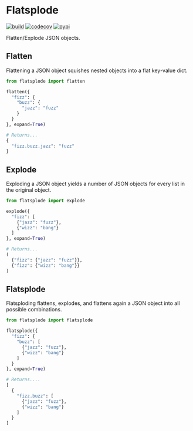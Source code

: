 # Flatsplode

[![build](https://travis-ci.com/amancevice/flatsplode.svg?branch=master)](https://travis-ci.com/amancevice/flatsplode)
[![codecov](https://codecov.io/gh/amancevice/flatsplode/branch/master/graph/badge.svg)](https://codecov.io/gh/amancevice/flatsplode)
[![pypi](https://badge.fury.io/py/flatsplode.svg)](https://badge.fury.io/py/flatsplode)

Flatten/Explode JSON objects.

## Flatten

Flattening a JSON object squishes nested objects into a flat key-value dict.

```python
from flatsplode import flatten

flatten({
  "fizz": {
    "buzz": {
      "jazz": "fuzz"
    }
  }
}, expand=True)

# Returns...
{
  "fizz.buzz.jazz": "fuzz"
}
```

## Explode

Exploding a JSON object yields a number of JSON objects for every list in the original object.

```python
from flatsplode import explode

explode({
  "fizz": [
    {"jazz": "fuzz"},
    {"wizz": "bang"}
  ]
}, expand=True)

# Returns...
(
  {"fizz": {"jazz": "fuzz"}},
  {"fizz": {"wizz": "bang"}}
)
```

## Flatsplode

Flatsploding flattens, explodes, and flattens again a JSON object into all possible combinations.

```python
from flatsplode import flatsplode

flatsplode({
  "fizz": {
    "buzz": [
      {"jazz": "fuzz"},
      {"wizz": "bang"}
    ]
  }
}, expand=True)

# Returns....
[
  {
    "fizz.buzz": [
      {"jazz": "fuzz"},
      {"wizz": "bang"}
    ]
  }
]
```
